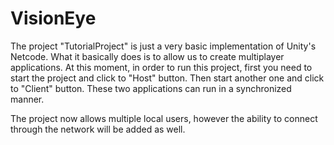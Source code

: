 # VisionEye

The project "TutorialProject" is just a very basic implementation of Unity's Netcode. What it basically does is to allow us to create multiplayer applications. At this moment, in order to run this project, first you need to start the project and click to "Host" button. Then start another one and click to "Client" button. These two applications can run in a synchronized manner. 

The project now allows multiple local users, however the ability to connect through the network will be added as well.

